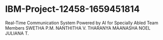 # IBM-Project-12458-1659451814
Real-Time Communication System Powered by AI for Specially Abled
Team Members
    SWETHA P.M.
    NANTHITHA V.
    THARANYA MAANASHA
    NOEL JULIANA T.
